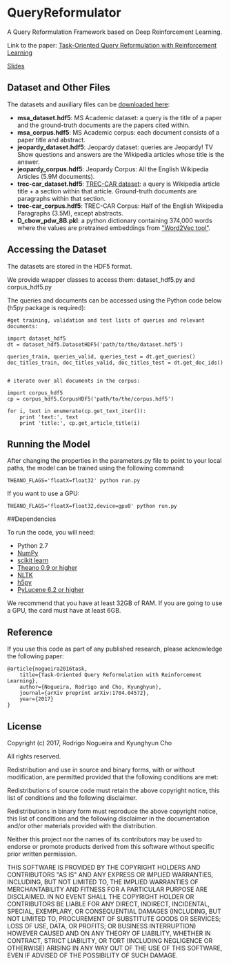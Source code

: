 # QueryReformulator

A Query Reformulation Framework based on Deep Reinforcement Learning.

Link to the paper: [Task-Oriented Query Reformulation with Reinforcement Learning](https://arxiv.org/abs/1704.04572)

[Slides](https://github.com/nyu-dl/QueryReformulator/blob/master/Slides.pdf)

## Dataset and Other Files

The datasets and auxiliary files can be [downloaded here](https://drive.google.com/drive/folders/0BwmD_VLjROrfLWk3QmctMXpWRkE?usp=sharing):

* **msa_dataset.hdf5**: MS Academic dataset: a query is the title of a paper and the ground-truth documents are the papers cited within.
* **msa_corpus.hdf5**: MS Academic corpus: each document consists of a paper title and abstract.
* **jeopardy_dataset.hdf5**: Jeopardy dataset: queries are Jeopardy! TV Show questions and answers are the Wikipedia articles whose title is the answer.
* **jeopardy_corpus.hdf5**: Jeopardy Corpus: All the English Wikipedia Articles (5.9M documents).
* **trec-car_dataset.hdf5**: [TREC-CAR dataset](http://trec-car.cs.unh.edu/): a query is Wikipedia article title + a section within that article. Ground-truth documents are paragraphs within that section.
* **trec-car_corpus.hdf5**: TREC-CAR Corpus: Half of the English Wikipedia Paragraphs (3.5M), except abstracts.
* **D_cbow_pdw_8B.pkl**: a python dictionary containing 374,000 words where the values are pretrained embeddings from ["Word2Vec tool"](https://code.google.com/archive/p/word2vec/).

## Accessing the Dataset

The datasets are stored in the HDF5 format.

We provide wrapper classes to access them: dataset_hdf5.py and corpus_hdf5.py

The queries and documents can be accessed using the Python code below (h5py package is required):

```
#get training, validation and test lists of queries and relevant documents:

import dataset_hdf5
dt = dataset_hdf5.DatasetHDF5('path/to/the/dataset.hdf5')

queries_train, queries_valid, queries_test = dt.get_queries()
doc_titles_train, doc_titles_valid, doc_titles_test = dt.get_doc_ids()


# iterate over all documents in the corpus:

import corpus_hdf5
cp = corpus_hdf5.CorpusHDF5('path/to/the/corpus.hdf5')

for i, text in enumerate(cp.get_text_iter()):
    print 'text:', text
    print 'title:', cp.get_article_title(i)
```


## Running the Model

After changing the properties in the parameters.py file to point to your local paths, the model can be trained using the following command:

```
THEANO_FLAGS='floatX=float32' python run.py
```

If you want to use a GPU:

```
THEANO_FLAGS='floatX=float32,device=gpu0' python run.py
```


##Dependencies

To run the code, you will need:
* Python 2.7
* [NumPy](http://www.numpy.org/)
* [scikit learn](http://scikit-learn.org/stable/index.html)
* [Theano 0.9 or higher](http://deeplearning.net/software/theano/)
* [NLTK](http://www.nltk.org/)
* [h5py](http://www.h5py.org/)
* [PyLucene 6.2 or higher](http://lucene.apache.org/pylucene/)

We recommend that you have at least 32GB of RAM. If you are going to use a GPU, the card must have at least 6GB.


## Reference

If you use this code as part of any published research, please acknowledge the
following paper:

    @article{nogueira2016task,
        title={Task-Oriented Query Reformulation with Reinforcement Learning},
        author={Nogueira, Rodrigo and Cho, Kyunghyun},
        journal={arXiv preprint arXiv:1704.04572},
        year={2017}
    } 

## License

Copyright (c) 2017, Rodrigo Nogueira and Kyunghyun Cho

All rights reserved.

Redistribution and use in source and binary forms, with or without modification, are permitted provided that the following conditions are met:

Redistributions of source code must retain the above copyright notice, this list of conditions and the following disclaimer.

Redistributions in binary form must reproduce the above copyright notice, this list of conditions and the following disclaimer in the documentation and/or other materials provided with the distribution.

Neither this project nor the names of its contributors may be used to endorse or promote products derived from this software without specific prior written permission.

THIS SOFTWARE IS PROVIDED BY THE COPYRIGHT HOLDERS AND CONTRIBUTORS "AS IS" AND ANY EXPRESS OR IMPLIED WARRANTIES, INCLUDING, BUT NOT LIMITED TO, THE IMPLIED WARRANTIES OF MERCHANTABILITY AND FITNESS FOR A PARTICULAR PURPOSE ARE DISCLAIMED. IN NO EVENT SHALL THE COPYRIGHT HOLDER OR CONTRIBUTORS BE LIABLE FOR ANY DIRECT, INDIRECT, INCIDENTAL, SPECIAL, EXEMPLARY, OR CONSEQUENTIAL DAMAGES (INCLUDING, BUT NOT LIMITED TO, PROCUREMENT OF SUBSTITUTE GOODS OR SERVICES; LOSS OF USE, DATA, OR PROFITS; OR BUSINESS INTERRUPTION) HOWEVER CAUSED AND ON ANY THEORY OF LIABILITY, WHETHER IN CONTRACT, STRICT LIABILITY, OR TORT (INCLUDING NEGLIGENCE OR OTHERWISE) ARISING IN ANY WAY OUT OF THE USE OF THIS SOFTWARE, EVEN IF ADVISED OF THE POSSIBILITY OF SUCH DAMAGE.
